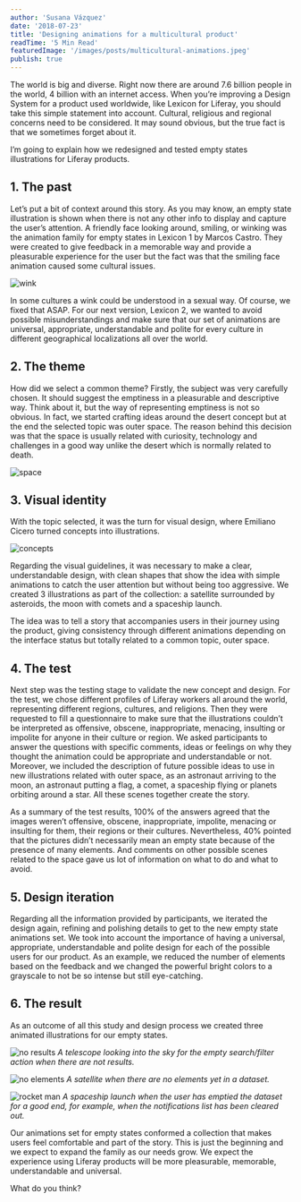 ```yaml
---
author: 'Susana Vázquez'
date: '2018-07-23'
title: 'Designing animations for a multicultural product'
readTime: '5 Min Read'
featuredImage: '/images/posts/multicultural-animations.jpeg'
publish: true
---
```


The world is big and diverse. Right now there are around 7.6 billion people in the world, 4 billion with an internet access. When you’re improving a Design System for a product used worldwide, like Lexicon for Liferay, you should take this simple statement into account. Cultural, religious and regional concerns need to be considered. It may sound obvious, but the true fact is that we sometimes forget about it.

I’m going to explain how we redesigned and tested empty states illustrations for Liferay products.

## 1. The past

Let’s put a bit of context around this story. As you may know, an empty state illustration is shown when there is not any other info to display and capture the user’s attention. A friendly face looking around, smiling, or winking was the animation family for empty states in Lexicon 1 by Marcos Castro. They were created to give feedback in a memorable way and provide a pleasurable experience for the user but the fact was that the smiling face animation caused some cultural issues.

![wink](/images/posts/mpa-the-past.gif)

In some cultures a wink could be understood in a sexual way. Of course, we fixed that ASAP. For our next version, Lexicon 2, we wanted to avoid possible misunderstandings and make sure that our set of animations are universal, appropriate, understandable and polite for every culture in different geographical localizations all over the world.

## 2. The theme

How did we select a common theme? Firstly, the subject was very carefully chosen. It should suggest the emptiness in a pleasurable and descriptive way. Think about it, but the way of representing emptiness is not so obvious. In fact, we started crafting ideas around the desert concept but at the end the selected topic was outer space. The reason behind this decision was that the space is usually related with curiosity, technology and challenges in a good way unlike the desert which is normally related to death.

![space](/images/posts/mpa-the-theme.jpeg)

## 3. Visual identity

With the topic selected, it was the turn for visual design, where Emiliano Cicero turned concepts into illustrations.

![concepts](/images/posts/mpa-visual-identity.jpeg)

Regarding the visual guidelines, it was necessary to make a clear, understandable design, with clean shapes that show the idea with simple animations to catch the user attention but without being too aggressive. We created 3 illustrations as part of the collection: a satellite surrounded by asteroids, the moon with comets and a spaceship launch.

The idea was to tell a story that accompanies users in their journey using the product, giving consistency through different animations depending on the interface status but totally related to a common topic, outer space.

## 4. The test

Next step was the testing stage to validate the new concept and design. For the test, we chose different profiles of Liferay workers all around the world, representing different regions, cultures, and religions. Then they were requested to fill a questionnaire to make sure that the illustrations couldn’t be interpreted as offensive, obscene, inappropriate, menacing, insulting or impolite for anyone in their culture or region. We asked participants to answer the questions with specific comments, ideas or feelings on why they thought the animation could be appropriate and understandable or not. Moreover, we included the description of future possible ideas to use in new illustrations related with outer space, as an astronaut arriving to the moon, an astronaut putting a flag, a comet, a spaceship flying or planets orbiting around a star. All these scenes together create the story.

As a summary of the test results, 100% of the answers agreed that the images weren’t offensive, obscene, inappropriate, impolite, menacing or insulting for them, their regions or their cultures. Nevertheless, 40% pointed that the pictures didn’t necessarily mean an empty state because of the presence of many elements. And comments on other possible scenes related to the space gave us lot of information on what to do and what to avoid.

## 5. Design iteration

Regarding all the information provided by participants, we iterated the design again, refining and polishing details to get to the new empty state animations set. We took into account the importance of having a universal, appropriate, understandable and polite design for each of the possible users for our product. As an example, we reduced the number of elements based on the feedback and we changed the powerful bright colors to a grayscale to not be so intense but still eye-catching.

## 6. The result

As an outcome of all this study and design process we created three animated illustrations for our empty states.

![no results](/images/posts/mpa-the-result.gif)
_A telescope looking into the sky for the empty search/filter action when there are not results._

![no elements](/images/posts/mpa-satellite.gif)
_A satellite when there are no elements yet in a dataset._

![rocket man](/images/posts/mpa-rocket.gif)
_A spaceship launch when the user has emptied the dataset for a good end, for example, when the notifications list has been cleared out._

Our animations set for empty states conformed a collection that makes users feel comfortable and part of the story. This is just the beginning and we expect to expand the family as our needs grow. We expect the experience using Liferay products will be more pleasurable, memorable, understandable and universal.

What do you think?
